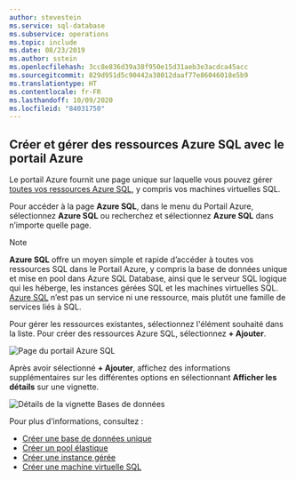 ```yaml
---
author: stevestein
ms.service: sql-database
ms.subservice: operations
ms.topic: include
ms.date: 08/23/2019
ms.author: sstein
ms.openlocfilehash: 3cc8e836d39a38f950e15d31aeb3e3acdca45acc
ms.sourcegitcommit: 829d951d5c90442a38012daaf77e86046018e5b9
ms.translationtype: HT
ms.contentlocale: fr-FR
ms.lasthandoff: 10/09/2020
ms.locfileid: "84031750"
---
```

## <a name="create-and-manage-azure-sql-resources-with-the-azure-portal"></a>Créer et gérer des ressources Azure SQL avec le portail Azure

Le portail Azure fournit une page unique sur laquelle vous pouvez gérer [toutes vos ressources Azure SQL](https://go.microsoft.com/fwlink/?linkid=2100641), y compris vos machines virtuelles SQL.

Pour accéder à la page **Azure SQL**, dans le menu du Portail Azure, sélectionnez **Azure SQL** ou recherchez et sélectionnez **Azure SQL** dans n’importe quelle page.

> [!NOTE]
> **Azure SQL** offre un moyen simple et rapide d’accéder à toutes vos ressources SQL dans le Portail Azure, y compris la base de données unique et mise en pool dans Azure SQL Database, ainsi que le serveur SQL logique qui les héberge, les instances gérées SQL et les machines virtuelles SQL.  [Azure SQL](../azure-sql-iaas-vs-paas-what-is-overview.md) n’est pas un service ni une ressource, mais plutôt une famille de services liés à SQL. 

Pour gérer les ressources existantes, sélectionnez l'élément souhaité dans la liste. Pour créer des ressources Azure SQL, sélectionnez **+ Ajouter**. 

![Page du portail Azure SQL](./media/sql-database-create-manage-portal/add-azure-sql-resources.png)

Après avoir sélectionné **+ Ajouter**, affichez des informations supplémentaires sur les différentes options en sélectionnant **Afficher les détails** sur une vignette.

![Détails de la vignette Bases de données](./media/sql-database-create-manage-portal/single-sql-database-deployment-options.png)

Pour plus d’informations, consultez :

- [Créer une base de données unique](../database/single-database-create-quickstart.md)
- [Créer un pool élastique](../database/elastic-pool-overview.md#creating-a-new-sql-database-elastic-pool-using-the-azure-portal)
- [Créer une instance gérée](../managed-instance/instance-create-quickstart.md)
- [Créer une machine virtuelle SQL](../virtual-machines/windows/sql-vm-create-portal-quickstart.md)